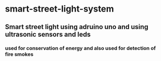 # smart-street-light-system
## Smart street light using adruino uno and using ultrasonic sensors and leds
### used for conservation of energy and also used for detection of fire smokes

